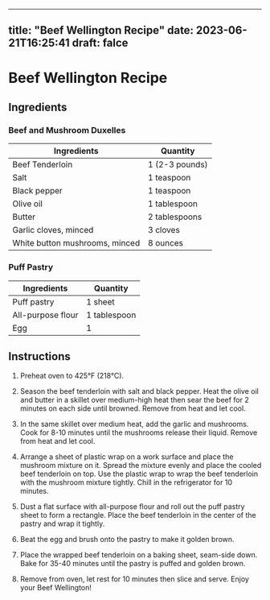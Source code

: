 
---
title: "Beef Wellington Recipe"
date: 2023-06-21T16:25:41
draft: falce
---

# Beef Wellington Recipe

## Ingredients

### Beef and Mushroom Duxelles

| Ingredients | Quantity |
| ----------- | -------- |
| Beef Tenderloin | 1 (2-3 pounds) |
| Salt | 1 teaspoon |
| Black pepper | 1 teaspoon |
| Olive oil | 1 tablespoon |
| Butter | 2 tablespoons |
| Garlic cloves, minced | 3 cloves |
| White button mushrooms, minced | 8 ounces |

### Puff Pastry

| Ingredients | Quantity |
| ----------- | -------- |
| Puff pastry | 1 sheet |
| All-purpose flour | 1 tablespoon |
| Egg | 1 |

## Instructions

1. Preheat oven to 425°F (218°C).

2. Season the beef tenderloin with salt and black pepper. Heat the olive oil and butter in a skillet over medium-high heat then sear the beef for 2 minutes on each side until browned. Remove from heat and let cool.

3. In the same skillet over medium heat, add the garlic and mushrooms. Cook for 8-10 minutes until the mushrooms release their liquid. Remove from heat and let cool.

4. Arrange a sheet of plastic wrap on a work surface and place the mushroom mixture on it. Spread the mixture evenly and place the cooled beef tenderloin on top. Use the plastic wrap to wrap the beef tenderloin with the mushroom mixture tightly. Chill in the refrigerator for 10 minutes.

5. Dust a flat surface with all-purpose flour and roll out the puff pastry sheet to form a rectangle. Place the beef tenderloin in the center of the pastry and wrap it tightly.

6. Beat the egg and brush onto the pastry to make it golden brown.

7. Place the wrapped beef tenderloin on a baking sheet, seam-side down. Bake for 35-40 minutes until the pastry is puffed and golden brown.

8. Remove from oven, let rest for 10 minutes then slice and serve. Enjoy your Beef Wellington!
